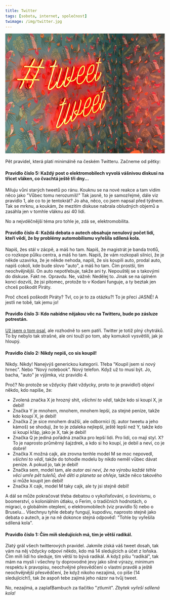 ```yaml
---
title: Twitter
tags: [sobota, internet, společnost]
twimage: /img/twitter.jpg
---
```


![cover](/img/twitter.jpg)

Pět pravidel, která platí minimálně na českém Twitteru. Začneme od pětky:

#### Pravidlo číslo 5: Každý post o elektromobilech vyvolá vášnivou diskusi na třicet vláken, co čvachtá ještě tři dny...

Miluju vůni starých tweetů po ránu. Kouknu se na nové reakce a tam vidím něco jako "Vůbec tomu nerozumíš!" Tak jasně, to je samozřejmé, dále viz pravidlo 1, ale co to je tentokrát? Jo aha, něco, co jsem napsal před týdnem. Tak se mrknu, a koukám, že mezitím diskuse nabrala obludných objemů a zasáhla jen v tomhle vláknu asi 40 lidí.

No a nejvděčnější téma pro tohle je, zdá se, elektromobilita.

#### Pravidlo číslo 4: Každá debata o autech obsahuje nenulový počet lidí, kteří vědí, že by problémy automobilismu vyřešila sdílená kola.

Napiš, žes stál v zácpě, a máš ho tam. Napiš, že magistrát je banda trotlů, co rozkope půlku centra, a máš ho tam. Napiš, že vám rozkopali silnici, že je někde uzavírka, že je někde nehoda, napiš, že sis koupili auto, prodal auto, napiš cokoli, kde bude slovo "auto", a máš ho tam. Čím prostší, tím neochvějnější. On auto nepotřebuje, takže ani ty. Nepouštěj se s takovými do diskuse. Fakt ne. Opravdu. Ne, vážně: Nedělej to. Jinak se na úplném konci dozvíš, že jsi pitomec, protože to v Kodani funguje, a ty beztak jen chceš poškodit Piráty.

Proč chceš poškodit Piráty? Tvl, co je to za otázku?! To je přeci JASNÉ! A jestli ne tobě, tak jemu jo!

#### Pravidlo číslo 3: Kdo nabídne nějakou věc na Twitteru, bude po zásluze potrestán.

[Už jsem o tom psal](https://den1.cz/2021/08/15/darovany.html), ale rozhodně to sem patří. Twitter je totiž plný chytráků. To by nebylo tak strašné, ale oni touží po tom, aby komukoli vysvětlili, jak je hloupý.

#### Pravidlo číslo 2: Nikdy nepiš, co sis koupil!

Nikdy. Nikdy! Nanejvýš generickou kategorii. Třeba "Koupil jsem si nový hrnec". Nebo "Nový notebook". Nový telefon. Když už to musí být. Jo, bacha, "auto" je výjimka, viz pravidlo 4. 

Proč? No protože se vždycky (fakt vždycky, proto to je pravidlo!) objeví někdo, kdo napíše, že:

- Zvolená značka X je hrozný shit, _všichni to vědí_, takže kdo si koupí X, je debil!
- Značka Y je mnohem, mnohem, mnohem lepší, za stejné peníze, takže kdo koupí X, je debil!
- Značka Z je sice mnohem dražší, ale odborníci (tj. autor tweetu a jeho kámoš) se shodují, že to je zdaleka nejlepší, ještě lepší než Y, takže kdo si koupí křáp, jako je X, tak je debil!
- Značka Q je jediná pořádná značka pro lepší lidi. Pro lidi, co mají styl. X? To je naprosto průměrný šajzdrek, a kdo si ho koupí, je debil a neví, co je dobré!
- Značka X možná cajk, ale zrovna tenhle model M se moc nepovedl, _všichni to vědí_, takže do tohodle modelu by nikdo neměl vůbec dávat peníze. A pokud jo, tak je debil!
- Značka sem, model tam, ale _autor asi neví, že na výrobu každé téhle věci umře pět tuleňů, dvě děti a planeta se ohřeje_, takže něco takového si může koupit jen debil!
- Značka X cajk, model M taky cajk, ale ty jsi stejně debil!

A dál se může pokračovat třeba debatou o vykořisťování, o šovinismu, o boomerství, o koloniálním útlaku, o Ferim, o tradičních hodnotách, o migraci, o globálním oteplení, o elektromobilech (viz pravidlo 5) nebo o Bruselu... Všechnyu tyhle debaty fungují, kupodivu, naprosto stejně jako debata o autech, a je na ně dokonce stejná odpověď: "Tohle by vyřešila sdílená kola".

#### Pravidlo číslo 1: Čím míň sledujících má, tím je větší radikál.

Zlatý grál všech twitterových pravidel. Jakmile získá váš tweet dosah, tak vám na něj vždycky odpoví někdo, kdo má 14 sledujících a účet z loňska. Čím míň lidí ho sleduje, tím větší to bývá radikál. A když píšu "radikál", tak mám na mysli i všechny ty doprovodné jevy jako silné výrazy, minimum respektu k pravopisu, neochvějné přesvědčení o vlastní pravdě a ještě neochvějnější přesvědčení, že když nikoho nezajímá, co píše (14 sledujících!), tak že aspoň tebe zajímá jeho názor na tvůj tweet. 

No, nezajímá, a zaplaťBambuch za tlačítko "ztlumit". _Zbytek vyřeší sdílená kola!_
